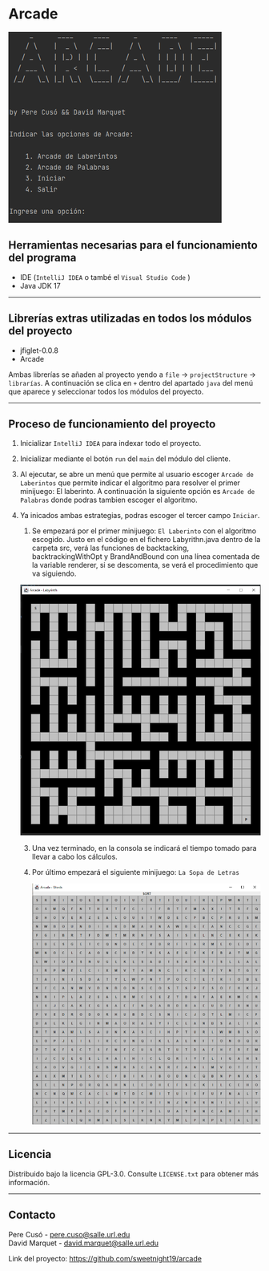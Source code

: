 # Arcade
![Alt text](img/menu.png?raw=true "Menu")
## Herramientas necesarias para el funcionamiento del programa

- IDE (`IntelliJ IDEA` o també el `Visual Studio Code` )
- Java JDK 17

---

## Librerías extras utilizadas en todos los módulos del proyecto

- jfiglet-0.0.8
- Arcade

Ambas librerías se añaden al proyecto yendo a `file` -> `projectStructure` -> `librarías`.
A continuación se clica en `+` dentro del apartado `java` del menú que aparece y seleccionar todos los módulos del proyecto.

---

## Proceso de funcionamiento del proyecto

1. Inicializar `IntelliJ IDEA` para indexar todo el proyecto.

2. Inicializar mediante el botón `run` del `main` del módulo del cliente.

3. Al ejecutar, se abre un menú que permite al usuario escoger `Arcade de Laberintos` que permite indicar el 
algoritmo para resolver el primer minijuego: El laberinto. A continuación la siguiente opción es 
`Arcade de Palabras` donde podras tambien escoger el algoritmo.
4. Ya inicados ambas estrategias, podras escoger el tercer campo `Iniciar`.
    1. Se empezará por el primer minijuego: `El Laberinto` con el algoritmo escogido. Justo en el código en el fichero
   Labyrithn.java dentro de la carpeta src, verá las funciones de backtacking, backtrackingWithOpt y BrandAndBound con 
   una línea comentada de la variable renderer, si se descomenta, se verá el procedimiento que va siguiendo.
   
   ![Alt text](img/labyrinth.png?raw=true "Laberinto")
    
    3. Una vez terminado, en la consola se indicará el tiempo tomado para llevar a cabo los cálculos. 
    4. Por último empezará el siguiente minijuego: `La Sopa de Letras`
    
       ![Alt text](img/wordSearch.png?raw=true "Sopa de letras")

---

## Licencia

Distribuido bajo la licencia GPL-3.0. Consulte `LICENSE.txt` para obtener más información.

---
## Contacto

Pere Cusó - pere.cuso@salle.url.edu\
David Marquet - david.marquet@salle.url.edu

Link del proyecto: https://github.com/sweetnight19/arcade
